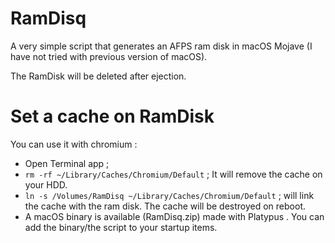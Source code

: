 # RamDisq
A very simple script that generates an AFPS ram disk in macOS Mojave (I have not tried with previous version of macOS).

The RamDisk will be deleted after ejection.

# Set a cache on RamDisk
You can use it with chromium :
* Open Terminal app ;
* `rm -rf ~/Library/Caches/Chromium/Default` ; It will remove the cache on your HDD.
* `ln -s /Volumes/RamDisq ~/Library/Caches/Chromium/Default` ; will link the cache with the ram disk. The cache will be destroyed on reboot.
* A macOS binary is available (RamDisq.zip) made with Platypus . You can add the binary/the script to your startup items.
